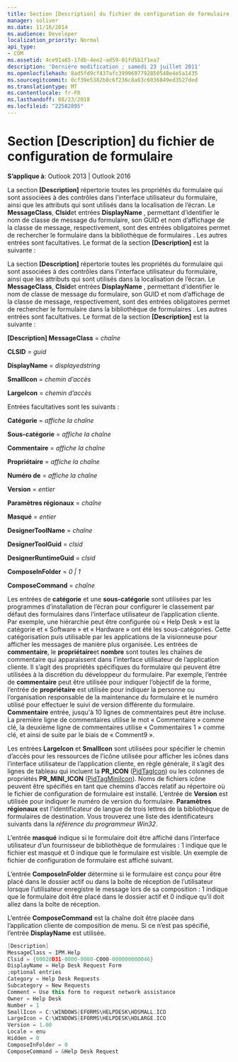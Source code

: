 ```yaml
---
title: Section [Description] du fichier de configuration de formulaire
manager: soliver
ms.date: 11/16/2014
ms.audience: Developer
localization_priority: Normal
api_type:
- COM
ms.assetid: 4ce91a65-17db-4ee2-ad59-01fd5b1f1ea7
description: 'Derniére modification : samedi 23 juillet 2011'
ms.openlocfilehash: 8ad5fd9cf437afc3999697792850548e4e5a1435
ms.sourcegitcommit: 0cf39e5382b8c6f236c8a63c6036849ed3527ded
ms.translationtype: MT
ms.contentlocale: fr-FR
ms.lasthandoff: 08/23/2018
ms.locfileid: "22582895"
---
```

# <a name="form-configuration-file-description-section"></a>Section [Description] du fichier de configuration de formulaire
 
**S’applique à**: Outlook 2013 | Outlook 2016 
  
La section **[Description]** répertorie toutes les propriétés du formulaire qui sont associées à des contrôles dans l’interface utilisateur du formulaire, ainsi que les attributs qui sont utilisés dans la localisation de l’écran. Le **MessageClass**, **Clsid**et entrées **DisplayName** , permettant d’identifier le nom de classe de message du formulaire, son GUID et nom d’affichage de la classe de message, respectivement, sont des entrées obligatoires permet de rechercher le formulaire dans la bibliothèque de formulaires . Les autres entrées sont facultatives. Le format de la section **[Description]** est la suivante : 
  
La section **[Description]** répertorie toutes les propriétés du formulaire qui sont associées à des contrôles dans l’interface utilisateur du formulaire, ainsi que les attributs qui sont utilisés dans la localisation de l’écran. Le **MessageClass**, **Clsid**et entrées **DisplayName** , permettant d’identifier le nom de classe de message du formulaire, son GUID et nom d’affichage de la classe de message, respectivement, sont des entrées obligatoires permet de rechercher le formulaire dans la bibliothèque de formulaires . Les autres entrées sont facultatives. Le format de la section **[Description]** est la suivante : 
  
 **[Description] MessageClass** =  _chaîne_
  
 **CLSID** =  _guid_
  
 **DisplayName** =  _displayedstring_
  
 **SmallIcon** =  _chemin d’accès_
  
 **LargeIcon** =  _chemin d’accès_
  
Entrées facultatives sont les suivants :
  
 **Catégorie** =  _affiche la chaîne_
  
 **Sous-catégorie** =  _affiche la chaîne_
  
 **Commentaire** =  _affiche la chaîne_
  
 **Propriétaire** =  _affiche la chaîne_
  
 **Numéro de** =  _affiche la chaîne_
  
 **Version** =  _entier_
  
 **Paramètres régionaux** =  _chaîne_
  
 **Masqué** =  _entier_
  
 **DesignerToolName** =  _chaîne_
  
 **DesignerToolGuid** =  _clsid_
  
 **DesignerRuntimeGuid** =  _clsid_
  
 **ComposeInFolder** =  _0 | 1_
  
 **ComposeCommand** =  _chaîne_
  
Les entrées de **catégorie** et une **sous-catégorie** sont utilisées par les programmes d’installation de l’écran pour configurer le classement par défaut des formulaires dans l’interface utilisateur de l’application cliente. Par exemple, une hiérarchie peut être configurée où « Help Desk » est la catégorie et « Software » et « Hardware » ont été les sous-catégories. Cette catégorisation puis utilisable par les applications de la visionneuse pour afficher les messages de manière plus organisée. Les entrées de **commentaire**, le **propriétaire**et **nombre** sont toutes les chaînes de commentaire qui apparaissent dans l’interface utilisateur de l’application cliente. Il s’agit des propriétés spécifiques du formulaire qui peuvent être utilisées à la discrétion du développeur du formulaire. Par exemple, l’entrée de **commentaire** peut être utilisée pour indiquer l’objectif de la forme, l’entrée de **propriétaire** est utilisée pour indiquer la personne ou l’organisation responsable de la maintenance du formulaire et le numéro utilisé pour effectuer le suivi de version différente du formulaire. **Commentaire** entrée, jusqu'à 10 lignes de commentaires peut être incluse. La première ligne de commentaires utilise le mot « Commentaire » comme clé, la deuxième ligne de commentaires utilise « Commentaires 1 » comme clé, et ainsi de suite par le biais de « Comment9 ». 
  
Les entrées **LargeIcon** et **SmallIcon** sont utilisées pour spécifier le chemin d’accès pour les ressources de l’icône utilisée pour afficher les icônes dans l’interface utilisateur de l’application cliente, en règle générale, il s’agit des lignes de tableau qui incluent la **PR_ICON** ([PidTagIcon](pidtagicon-canonical-property.md)) ou les colonnes de propriétés **PR_MINI_ICON** ([PidTagMiniIcon](pidtagminiicon-canonical-property.md)). Noms de fichiers icône peuvent être spécifiés en tant que chemins d’accès relatif au répertoire où le fichier de configuration de formulaire est installé. L’entrée de **Version** est utilisée pour indiquer le numéro de version du formulaire. **Paramètres régionaux** est l’identificateur de langue de trois lettres de la bibliothèque de formulaires de destination. Vous trouverez une liste des identificateurs suivants dans la _référence du programmeur Win32_.
  
L’entrée **masqué** indique si le formulaire doit être affiché dans l’interface utilisateur d’un fournisseur de bibliothèque de formulaires : 1 indique que le fichier est masqué et 0 indique que le formulaire est visible. Un exemple de fichier de configuration de formulaire est affiché suivant. 
  
L’entrée **ComposeInFolder** détermine si le formulaire est conçu pour être placé dans le dossier actif ou dans la boîte de réception de l’utilisateur lorsque l’utilisateur enregistre le message lors de sa composition : 1 indique que le formulaire doit être placé dans le dossier actif et 0 indique qu’il doit allez dans la boîte de réception. 
  
L’entrée **ComposeCommand** est la chaîne doit être placée dans l’application cliente de composition de menu. Si ce n’est pas spécifié, l’entrée **DisplayName** est utilisée. 
  
```cpp
[Description]
MessageClass = IPM.Help
Clsid = {00020D31-0000-0000-C000-000000000046}
DisplayName = Help Desk Request Form
;optional entries
Category = Help Desk Requests
Subcategory = New Requests
Comment = Use this form to request network assistance
Owner = Help Desk
Number = 1
SmallIcon = C:\WINDOWS|EFORMS\HELPDESK\HDSMALL.ICO
LargeIcon = C:\WINDOWS|EFORMS\HELPDESK\HDLARGE.ICO
Version = 1.00
Locale = enu
Hidden = 0
ComposeInFolder = 0
ComposeCommand = &Help Desk Request
 
```


